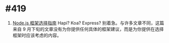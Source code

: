 # #419
<!-- https://github.com/FEDarling/fe-translate-weekly/blob/master/JavaScript%20Weekly/%23570/1.%20ES2021_new%20feature.md -->

1. [Node.js 框架选择指南](./Nodejs_Framework_Selection_Guide.md) Hapi? Koa? Express? 别着急。与许多文章不同，这篇来自 9 月下旬的文章没有为你提供任何具体的框架建议，而是为你提供在选择框架时应该考虑的内容。